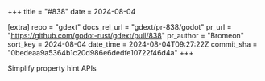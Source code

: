 +++
title = "#838"
date = 2024-08-04

[extra]
repo = "gdext"
docs_rel_url = "gdext/pr-838/godot"
pr_url = "https://github.com/godot-rust/gdext/pull/838"
pr_author = "Bromeon"
sort_key = 2024-08-04
date_time = 2024-08-04T09:27:22Z
commit_sha = "0bedeaa9a5364b1c20d986e6dedfe10722f46d4a"
+++

Simplify property hint APIs
